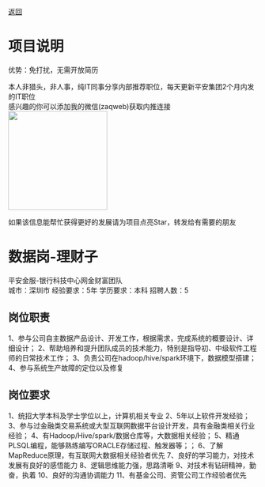 [返回](../../)

# 项目说明

优势：免打扰，无需开放简历

本人非猎头，非人事，纯IT同事分享内部推荐职位，每天更新平安集团2个月内发的IT职位  
感兴趣的你可以添加我的微信(zaqweb)获取内推连接  
<img src="https://github.com/zaqweb/PA-IT-JOBS/blob/master/WechatICode.jpeg"  height="200" width="200">

如果该信息能帮忙获得更好的发展请为项目点亮Star，转发给有需要的朋友

# 数据岗-理财子
平安金服-银行科技中心网金财富团队  
城市：深圳市 经验要求：5年 学历要求：本科  招聘人数：5

## 岗位职责
1、参与公司自主数据产品设计、开发工作，根据需求，完成系统的概要设计、详细设计；
2、帮助培养和提升团队成员的技术能力，特别是指导初、中级软件工程师的日常技术工作；
3、负责公司在hadoop/hive/spark环境下，数据模型搭建；
4、参与系统生产故障的定位以及修复

## 岗位要求
1、统招大学本科及学士学位以上，计算机相关专业
2、5年以上软件开发经验；
3、参与过金融类交易系统或大型互联网数据平台设计开发，具有金融类相关行业经验；
4、有Hadoop/Hive/spark/数据仓库等，大数据相关经验；
5、精通PLSQL编程，能够熟练编写ORACLE存储过程、触发器等；；
6、了解MapReduce原理，有互联网大数据相关经验者优先
7、良好的学习能力，对技术发展有良好的感悟能力
8、逻辑思维能力强，思路清晰
9、对技术有钻研精神，勤奋，执着
10、良好的沟通协调能力
11、有基金公司、资管公司工作经验者优先




